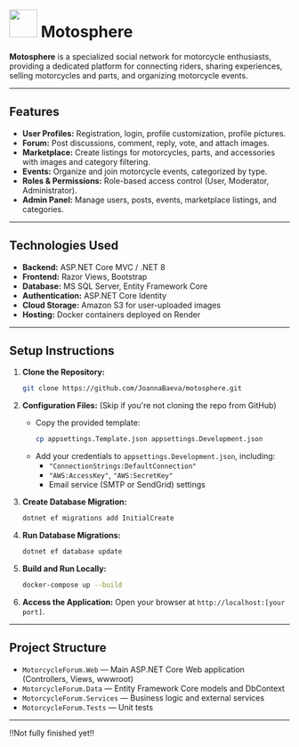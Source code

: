 # <img src="https://github.com/user-attachments/assets/73d90776-06ab-4f03-a260-c4d92b603279" width="50px" /> Motosphere 

**Motosphere** is a specialized social network for motorcycle enthusiasts, providing a dedicated platform for connecting riders, sharing experiences, selling motorcycles and parts, and organizing motorcycle events.

---

## Features

- **User Profiles:** Registration, login, profile customization, profile pictures.
- **Forum:** Post discussions, comment, reply, vote, and attach images.
- **Marketplace:** Create listings for motorcycles, parts, and accessories with images and category filtering.
- **Events:** Organize and join motorcycle events, categorized by type.
- **Roles & Permissions:** Role-based access control (User, Moderator, Administrator).
- **Admin Panel:** Manage users, posts, events, marketplace listings, and categories.

---

## Technologies Used

- **Backend:** ASP.NET Core MVC / .NET 8
- **Frontend:** Razor Views, Bootstrap
- **Database:** MS SQL Server, Entity Framework Core
- **Authentication:** ASP.NET Core Identity
- **Cloud Storage:** Amazon S3 for user-uploaded images
- **Hosting:** Docker containers deployed on Render

---

## Setup Instructions

1. **Clone the Repository:**
   ```bash
   git clone https://github.com/JoannaBaeva/motosphere.git
   ```

2. **Configuration Files:**
   (Skip if you're not cloning the repo from GitHub)
   - Copy the provided template:
     ```bash
     cp appsettings.Template.json appsettings.Development.json
     ```
   - Add your credentials to `appsettings.Development.json`, including:
      - `"ConnectionStrings:DefaultConnection"`
      - `"AWS:AccessKey"`, `"AWS:SecretKey"`
      - Email service (SMTP or SendGrid) settings


3. **Create Database Migration:**
   ```bash
   dotnet ef migrations add InitialCreate
   ```

4. **Run Database Migrations:**
   ```bash
   dotnet ef database update
   ```

5. **Build and Run Locally:**
   ```bash
   docker-compose up --build
   ```

6. **Access the Application:**
   Open your browser at `http://localhost:[your port]`.

---

## Project Structure

- `MotorcycleForum.Web` — Main ASP.NET Core Web application (Controllers, Views, wwwroot)
- `MotorcycleForum.Data` — Entity Framework Core models and DbContext
- `MotorcycleForum.Services` — Business logic and external services
- `MotorcycleForum.Tests` — Unit tests

---

‼️Not fully finished yet‼️
